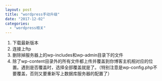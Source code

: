```yaml
---
layout: post
title: "wordpress手动升级"
date: "2017-12-02"
categories: 
  - "wordpress相关"
---
```


1. 下载最新版本
2. 连接上ftp
3. 删除掉服务器上的wp-includes和wp-admin目录下的文件
4. 除了wp-content目录外的所有文件都上传并覆盖到你博客主机相对应的位置。遇到是否覆盖时，选择全部覆盖就是了。（特别注意是wp-config.php不要覆盖，否则又要重新写上数据库服务器的配置了）
